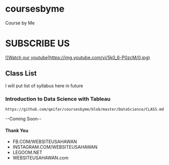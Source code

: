 # coursesbyme
Course by Me 

# SUBSCRIBE US

[![Watch our youtube]https://img.youtube.com/vi/5k0_6-P0zcM/0.jpg)](https://www.youtube.com/watch?v=5k0_6-P0zcM&t=15s)

## Class List

I will put list of syllabus here in future

### Introduction to Data Science with Tableau

```
https://github.com/qeifar/coursesbyme/blob/master/DataScience/CLASS.md 
```

--Coming Soon--

#### Thank You
* FB.COM/WEBSITEUSAHAWAN
* INSTAGRAM.COM/WEBSITEUSAHAWAN
* LEGOOM.NET
* WEBSITEUSAHAWAN.com

